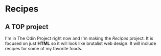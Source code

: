 # Recipes
## A TOP project
I'm in The Odin Project right now and I'm making the *Recipes* project. It is focused on just **HTML** so it will look like brutalist web design. It will include recipes for some of my favorite foods.